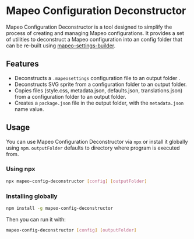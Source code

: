 # Mapeo Configuration Deconstructor

Mapeo Configuration Deconstructor is a tool designed to simplify the process of creating and managing Mapeo configurations. It provides a set of utilities to deconstruct a Mapeo configuration into an config folder that can be re-built using [mapeo-settings-builder](https://github.com/digidem/mapeo-settings-builder).

## Features
- Deconstructs a `.mapeosettings` configuration file to an output folder .
- Deconstructs SVG sprite from a configuration folder to an output folder.
- Copies files (style.css, metadata.json, defaults.json, translations.json) from a configuration folder to an output folder.
- Creates a `package.json` file in the output folder, with the `metadata.json` name value.

## Usage
You can use Mapeo Configuration Deconstructor via `npx` or install it globally using `npm`.
`outputFolder` defaults to directory where program is executed from.

### Using npx
```bash
npx mapeo-config-deconstructor [config] [outputFolder]
```

### Installing globally
```bash
npm install -g mapeo-config-deconstructor
```
Then you can run it with:
```bash
mapeo-config-deconstructor [config] [outputFolder]
```

